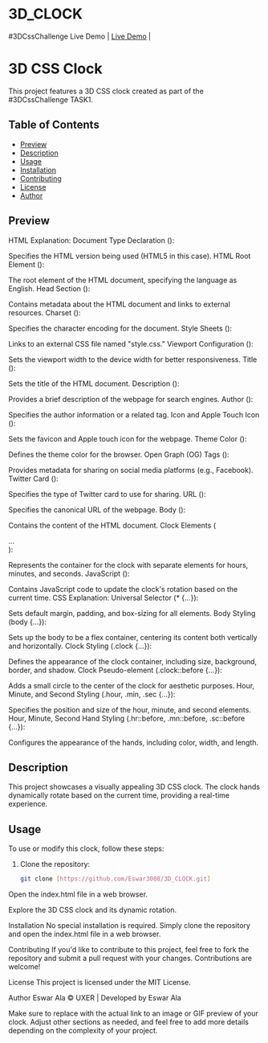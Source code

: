 # 3D_CLOCK
#3DCssChallenge
 Live Demo                         | [Live Demo](https://eswar3008.github.io/3D_CLOCK/)  |


# 3D CSS Clock

This project features a 3D CSS clock created as part of the #3DCssChallenge TASK1.

## Table of Contents

- [Preview](#preview)
- [Description](#description)
- [Usage](#usage)
- [Installation](#installation)
- [Contributing](#contributing)
- [License](#license)
- [Author](#author)

## Preview

HTML Explanation:
Document Type Declaration (<!DOCTYPE html>):

Specifies the HTML version being used (HTML5 in this case).
HTML Root Element (<html lang="en">):

The root element of the HTML document, specifying the language as English.
Head Section (<head>):

Contains metadata about the HTML document and links to external resources.
Charset (<meta charset="utf-8">):

Specifies the character encoding for the document.
Style Sheets (<link rel="stylesheet" type="text/css" href="style.css">):

Links to an external CSS file named "style.css."
Viewport Configuration (<meta name="viewport" content="width=device-width">):

Sets the viewport width to the device width for better responsiveness.
Title (<title>#3DCSS clock</title>):

Sets the title of the HTML document.
Description (<meta name="description" content="css clock.">):

Provides a brief description of the webpage for search engines.
Author (<meta name="ER" content="#3DCssChallenge">):

Specifies the author information or a related tag.
Icon and Apple Touch Icon (<link rel="icon" type="image/png" href="icon.png">):

Sets the favicon and Apple touch icon for the webpage.
Theme Color (<meta name="theme-color" content="##C4C4C4">):

Defines the theme color for the browser.
Open Graph (OG) Tags (<meta property="og:...">):

Provides metadata for sharing on social media platforms (e.g., Facebook).
Twitter Card (<meta property="twitter:card" content="summary_large_image">):

Specifies the type of Twitter card to use for sharing.
URL (<meta property="og:url" content="https://github.com/Eswar3008">):

Specifies the canonical URL of the webpage.
Body (<body>):

Contains the content of the HTML document.
Clock Elements (<div class="clock">...</div>):

Represents the container for the clock with separate elements for hours, minutes, and seconds.
JavaScript (<script type="text/javascript">...</script>):

Contains JavaScript code to update the clock's rotation based on the current time.
CSS Explanation:
Universal Selector (* {...}):

Sets default margin, padding, and box-sizing for all elements.
Body Styling (body {...}):

Sets up the body to be a flex container, centering its content both vertically and horizontally.
Clock Styling (.clock {...}):

Defines the appearance of the clock container, including size, background, border, and shadow.
Clock Pseudo-element (.clock::before {...}):

Adds a small circle to the center of the clock for aesthetic purposes.
Hour, Minute, and Second Styling (.hour, .min, .sec {...}):

Specifies the position and size of the hour, minute, and second elements.
Hour, Minute, Second Hand Styling (.hr::before, .mn::before, .sc::before {...}):

Configures the appearance of the hands, including color, width, and length.
## Description

This project showcases a visually appealing 3D CSS clock. The clock hands dynamically rotate based on the current time, providing a real-time experience.

## Usage

To use or modify this clock, follow these steps:

1. Clone the repository:

   ```bash
   git clone [https://github.com/Eswar3008/3D_CLOCK.git]

Open the index.html file in a web browser.

Explore the 3D CSS clock and its dynamic rotation.

Installation
No special installation is required. Simply clone the repository and open the index.html file in a web browser.

Contributing
If you'd like to contribute to this project, feel free to fork the repository and submit a pull request with your changes. Contributions are welcome!

License
This project is licensed under the MIT License.

Author
Eswar Ala
© UXER | Developed by Eswar Ala



Make sure to replace <link to an image or GIF of the clock> with the actual link to an image or GIF preview of your clock. Adjust other sections as needed, and feel free to add more details depending on the complexity of your project.
